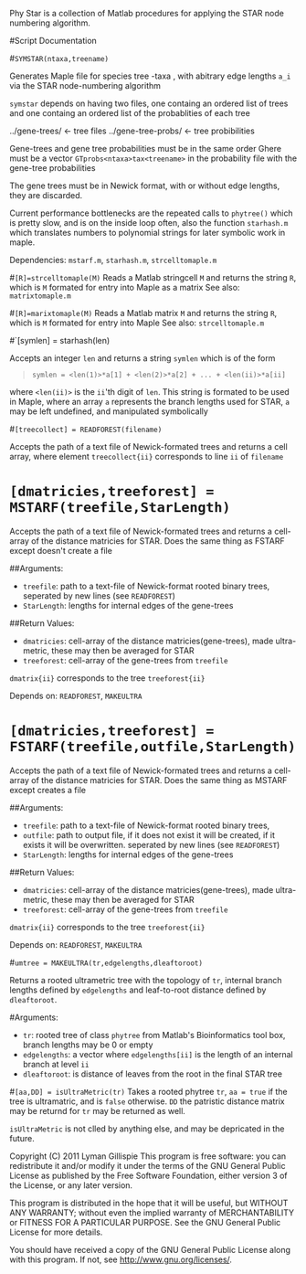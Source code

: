 Phy Star is a collection of Matlab procedures for applying the STAR node
numbering algorithm.


#Script Documentation

#`SYMSTAR(ntaxa,treename)`

Generates Maple file for species tree <ntaxa>-taxa <treename tree>, with abitrary edge
lengths `a_i` via the STAR node-numbering algorithm
  
`symstar` depends on having two files, one containg an ordered list of
trees and one containg an ordered list of the probablities of each tree

  ../gene-trees/          <- tree files
  ../gene-tree-probs/    <- tree probibilities

Gene-trees and gene tree probabilities must be in the same order
Ghere must be a vector `GTprobs<ntaxa>tax<treename>` in the probability file with the gene-tree
probabilities 
  
The gene trees must be in Newick format, with or without edge lengths,
they are discarded.

Current performance bottlenecks are the repeated calls to `phytree()`
which is pretty slow, and is on the inside loop often, also the
function `starhash.m` which translates numbers to polynomial strings for later
symbolic work in maple.

Dependencies: `mstarf.m`, `starhash.m`, `strcelltomaple.m` 


#`[R]=strcelltomaple(M)`
Reads a Matlab stringcell `M` and returns the string `R`, which is `M`
formated for entry into Maple as a matrix
See also: `matrixtomaple.m`

#`[R]=marixtomaple(M)`
Reads a Matlab matrix `M` and returns the string `R`, which is `M`
formated for entry into Maple
See also: `strcelltomaple.m`


#`[symlen] = starhash(len)

Accepts an integer `len` and returns a string `symlen` which is of the
form
>`symlen = <len(1)>*a[1] + <len(2)>*a[2] + ... + <len(ii)>*a[ii]`

where `<len(ii)>` is the `ii`'th digit of `len`.
This string is formated to be used in Maple, where an array `a`
represents the branch lengths used for STAR, `a` may be left undefined,
and manipulated symbolically 

#`[treecollect] = READFOREST(filename)`

 Accepts the path of a text file of Newick-formated trees and returns a cell array, where
 element `treecollect{ii}` corresponds to line `ii` of `filename`


# `[dmatricies,treeforest] = MSTARF(treefile,StarLength)`

Accepts the path of a text file of Newick-formated trees and returns a cell-array of 
the distance matricies for STAR.
Does the same thing as FSTARF except doesn't create a file

##Arguments:
* `treefile`: path to a text-file of Newick-format rooted binary trees,
seperated by new lines (see `READFOREST`)
* `StarLength`: lengths for internal edges of the gene-trees

##Return Values:
* `dmatricies`: cell-array of the distance matricies(gene-trees), made ultra-metric,
these may then be averaged for STAR 
* `treeforest`: cell-array of the gene-trees from `treefile`

`dmatrix{ii}` corresponds to the tree `treeforest{ii}`

Depends on: `READFOREST`, `MAKEULTRA`

# `[dmatricies,treeforest] = FSTARF(treefile,outfile,StarLength)`

Accepts the path of a text file of Newick-formated trees and returns a cell-array of 
the distance matricies for STAR.
Does the same thing as MSTARF except creates a file

##Arguments:
* `treefile`: path to a text-file of Newick-format rooted binary trees,
* `outfile`: path to output file, if it does not exist it will be
created, if it exists it will be overwritten.
seperated by new lines (see `READFOREST`)
* `StarLength`: lengths for internal edges of the gene-trees

##Return Values:
* `dmatricies`: cell-array of the distance matricies(gene-trees), made ultra-metric,
these may then be averaged for STAR 
* `treeforest`: cell-array of the gene-trees from `treefile`

`dmatrix{ii}` corresponds to the tree `treeforest{ii}`

Depends on: `READFOREST`, `MAKEULTRA`


#`umtree = MAKEULTRA(tr,edgelengths,dleaftoroot)`

   Returns a rooted ultrametric tree with the topology of `tr`, internal branch lengths
   defined by `edgelengths` and leaf-to-root distance defined by
   `dleaftoroot`.
    
#Arguments:
  * `tr`: rooted tree of class `phytree` from Matlab's Bioinformatics
  tool box, branch lengths may be 0 or empty
  * `edgelengths`: a vector where `edgelengths[ii]` is the length of an
   internal branch at level `ii`
  * `dleaftoroot`: is distance of leaves from the root in the final STAR tree

#`[aa,DD] = isUltraMetric(tr)`
Takes  a rooted phytree `tr`, `aa = true` if the tree is ultramatric, and
is `false` otherwise. `DD` the patristic distance matrix may be returnd
for `tr` may be returned as well.

`isUltraMetric` is not clled by anything else, and may be depricated in the future. 



  
Copyright (C) 2011 Lyman Gillispie
This program is free software: you can redistribute it and/or modify
it under the terms of the GNU General Public License as published by
the Free Software Foundation, either version 3 of the License, or
any later version.

This program is distributed in the hope that it will be useful,
but WITHOUT ANY WARRANTY; without even the implied warranty of
MERCHANTABILITY or FITNESS FOR A PARTICULAR PURPOSE.  See the
GNU General Public License for more details.

You should have received a copy of the GNU General Public License
along with this program.  If not, see <http://www.gnu.org/licenses/>.


